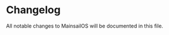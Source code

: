 <!-- THIS FILE IS UPDATED AUTOMATICALLY, ANY CHANGES WILL BE OVERRIDDEN -->
# Changelog
All notable changes to MainsailOS will be documented in this file.

